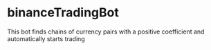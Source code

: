 # binanceTradingBot
This bot finds chains of currency pairs with a positive coefficient and automatically starts trading

